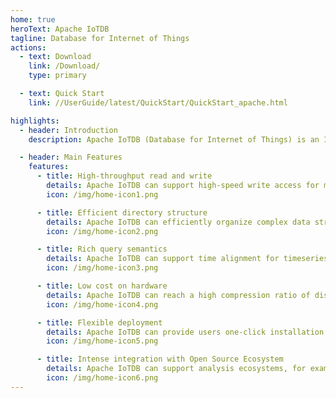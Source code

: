 ```yaml
---
home: true
heroText: Apache IoTDB
tagline: Database for Internet of Things
actions:
  - text: Download
    link: /Download/
    type: primary

  - text: Quick Start
    link: //UserGuide/latest/QuickStart/QuickStart_apache.html

highlights:
  - header: Introduction
    description: Apache IoTDB (Database for Internet of Things) is an IoT native database with high performance for data management and analysis, deployable on the edge and the cloud. Due to its light-weight architecture, high performance and rich feature set together with its deep integration with Apache Hadoop, Spark and Flink, Apache IoTDB can meet the requirements of massive data storage, high-speed data ingestion and complex data analysis in the IoT industrial fields.

  - header: Main Features
    features: 
      - title: High-throughput read and write
        details: Apache IoTDB can support high-speed write access for millions of low-power and intelligently networked devices. It also provides lightning read access for retrieving data.
        icon: /img/home-icon1.png

      - title: Efficient directory structure
        details: Apache IoTDB can efficiently organize complex data structure from IoT devices and large size of timeseries data with fuzzy searching strategy for complex directory of timeseries data.
        icon: /img/home-icon2.png

      - title: Rich query semantics
        details: Apache IoTDB can support time alignment for timeseries data across devices and sensors, computation in timeseries field and abundant aggregation functions in time dimension.
        icon: /img/home-icon3.png

      - title: Low cost on hardware
        details: Apache IoTDB can reach a high compression ratio of disk storage (it costs less than $0.23 to store 1GB of data on hard disk).
        icon: /img/home-icon4.png

      - title: Flexible deployment
        details: Apache IoTDB can provide users one-click installation on the cloud, terminal tool on desktop and the bridge tool between cloud platform and on premise machine (Data Synchronization Tool).
        icon: /img/home-icon5.png

      - title: Intense integration with Open Source Ecosystem
        details: Apache IoTDB can support analysis ecosystems, for example, Hadoop, Spark, Flink and Grafana (visualization tool).
        icon: /img/home-icon6.png
---
```

<!--

    Licensed to the Apache Software Foundation (ASF) under one
    or more contributor license agreements.  See the NOTICE file
    distributed with this work for additional information
    regarding copyright ownership.  The ASF licenses this file
    to you under the Apache License, Version 2.0 (the
    "License"); you may not use this file except in compliance
    with the License.  You may obtain a copy of the License at
    
        http://www.apache.org/licenses/LICENSE-2.0
    
    Unless required by applicable law or agreed to in writing,
    software distributed under the License is distributed on an
    "AS IS" BASIS, WITHOUT WARRANTIES OR CONDITIONS OF ANY
    KIND, either express or implied.  See the License for the
    specific language governing permissions and limitations
    under the License.

-->
<HomeCarousel />

<script setup>
import HomeCarousel from '@source/.vuepress/components/HomeCarousel.vue'
</script>
